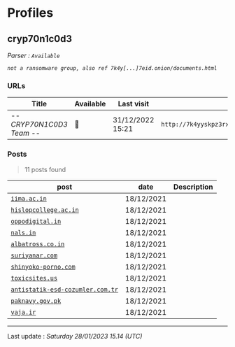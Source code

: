 # Profiles

## **cryp70n1c0d3**


_Parser : `Available`_

_`not a ransomware group, also ref 7k4y[...]7eid.onion/documents.html`_

### URLs
| Title | Available | Last visit | fqdn | Screenshot 
|---|---|---|---|---|
| -*- CRYP70N1C0D3 Team -*- | 🔴 | 31/12/2022 15:21 | `http://7k4yyskpz3rxq5nyokf6ztbpywzbjtdfanweup3skctcxopmt7tq7eid.onion` | ❌ | 

### Posts

> 11 posts found

| post | date | Description
|---|---|---|
| [`iima.ac.in`](https://google.com/search?q=iima.ac.in) | 18/12/2021 |   |
| [`hislopcollege.ac.in`](https://google.com/search?q=hislopcollege.ac.in) | 18/12/2021 |   |
| [`oppodigital.in`](https://google.com/search?q=oppodigital.in) | 18/12/2021 |   |
| [`nals.in`](https://google.com/search?q=nals.in) | 18/12/2021 |   |
| [`albatross.co.in`](https://google.com/search?q=albatross.co.in) | 18/12/2021 |   |
| [`suriyanar.com`](https://google.com/search?q=suriyanar.com) | 18/12/2021 |   |
| [`shinyoko-porno.com`](https://google.com/search?q=shinyoko-porno.com) | 18/12/2021 |   |
| [`toxicsites.us`](https://google.com/search?q=toxicsites.us) | 18/12/2021 |   |
| [`antistatik-esd-cozumler.com.tr`](https://google.com/search?q=antistatik-esd-cozumler.com.tr) | 18/12/2021 |   |
| [`paknavy.gov.pk`](https://google.com/search?q=paknavy.gov.pk) | 18/12/2021 |   |
| [`vaja.ir`](https://google.com/search?q=vaja.ir) | 18/12/2021 |   |

 --- 


Last update : _Saturday 28/01/2023 15.14 (UTC)_
